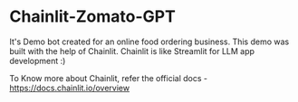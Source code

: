 # Chainlit-Zomato-GPT

It's Demo bot created for an online food ordering business.
This demo was built with the help of Chainlit.
Chainlit is like Streamlit for LLM app development :)

To Know more about Chainlit, refer the official docs - https://docs.chainlit.io/overview
